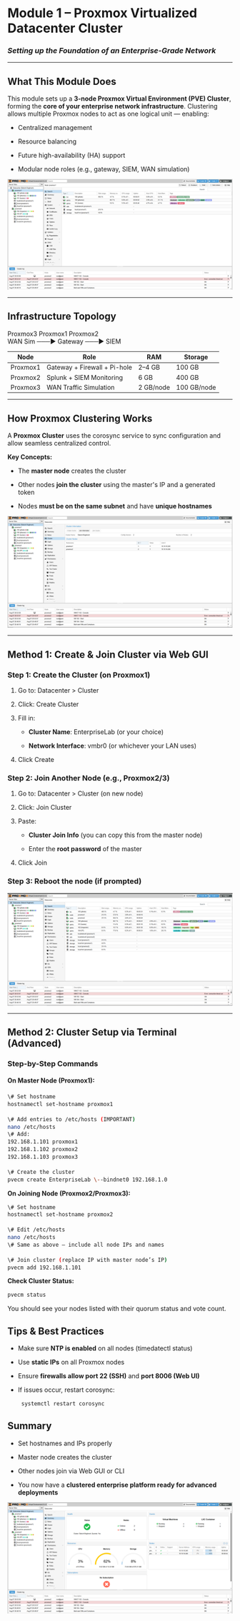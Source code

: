 #  **Module 1 – Proxmox Virtualized Datacenter Cluster**

### ***Setting up the Foundation of an Enterprise-Grade Network***

---

##  **What This Module Does**

This module sets up a **3-node Proxmox Virtual Environment (PVE) Cluster**, forming the **core of your enterprise network infrastructure**. Clustering allows multiple Proxmox nodes to act as one logical unit — enabling:

* Centralized management

* Resource balancing

* Future high-availability (HA) support

* Modular node roles (e.g., gateway, SIEM, WAN simulation)
    
![Cyber lab image](../Assets/Module%201/1.1.png)

---

##  **Infrastructure Topology**

  Proxmox3                              Proxmox1                             Proxmox2             
  WAN Sim               ───►    Gateway            ───►        SIEM                

| Node | Role | RAM | Storage |
| ----- | ----- | ----- | ----- |
| Proxmox1 | Gateway \+ Firewall \+ Pi-hole | 2–4 GB | 100 GB |
| Proxmox2 | Splunk \+ SIEM Monitoring | 6 GB | 400 GB |
| Proxmox3 | WAN Traffic Simulation | 2 GB/node | 100 GB/node |

---

##  **How Proxmox Clustering Works**

A **Proxmox Cluster** uses the corosync service to sync configuration and allow seamless centralized control.

**Key Concepts:**

* The **master node** creates the cluster

* Other nodes **join the cluster** using the master's IP and a generated token

* Nodes **must be on the same subnet** and have **unique hostnames**

![Cyber lab image](../Assets/Module%201/1.2.png)

---

##  **Method 1: Create & Join Cluster via Web GUI**

### **Step 1: Create the Cluster (on Proxmox1)**

1. Go to: Datacenter \> Cluster

2. Click: Create Cluster

3. Fill in:

   * **Cluster Name**: EnterpriseLab (or your choice)

   * **Network Interface**: vmbr0 (or whichever your LAN uses)

4. Click Create

###  **Step 2: Join Another Node (e.g., Proxmox2/3)**

1. Go to: Datacenter \> Cluster (on new node)

2. Click: Join Cluster

3. Paste:

   * **Cluster Join Info** (you can copy this from the master node)

   * Enter the **root password** of the master

4. Click Join

###  **Step 3: Reboot the node (if prompted)**

![Cyber lab image](../Assets/Module%201/1.3.png)

---

##  **Method 2: Cluster Setup via Terminal (Advanced)**

###  **Step-by-Step Commands**

####  **On Master Node (Proxmox1):**

```bash  
\# Set hostname  
hostnamectl set-hostname proxmox1

\# Add entries to /etc/hosts (IMPORTANT)  
nano /etc/hosts  
\# Add:  
192.168.1.101 proxmox1  
192.168.1.102 proxmox2  
192.168.1.103 proxmox3

\# Create the cluster  
pvecm create EnterpriseLab \--bindnet0 192.168.1.0

```

**On Joining Node (Proxmox2/Proxmox3):**

```bash  
\# Set hostname  
hostnamectl set-hostname proxmox2

\# Edit /etc/hosts  
nano /etc/hosts  
\# Same as above — include all node IPs and names

\# Join cluster (replace IP with master node’s IP)  
pvecm add 192.168.1.101

```  
**Check Cluster Status:**  
```bash  
pvecm status  
```

You should see your nodes listed with their quorum status and vote count.

## **Tips & Best Practices**

* Make sure **NTP is enabled** on all nodes (timedatectl status)

* Use **static IPs** on all Proxmox nodes

* Ensure **firewalls allow port 22 (SSH)** and **port 8006 (Web UI)**

* If issues occur, restart corosync:  

   ```bash
    systemctl restart corosync
   ```



## **Summary**

* Set hostnames and IPs properly

* Master node creates the cluster

* Other nodes join via Web GUI or CLI

* You now have a **clustered enterprise platform ready for advanced deployments**

![Cyber lab image](../Assets/Module%201/1.4.png)


